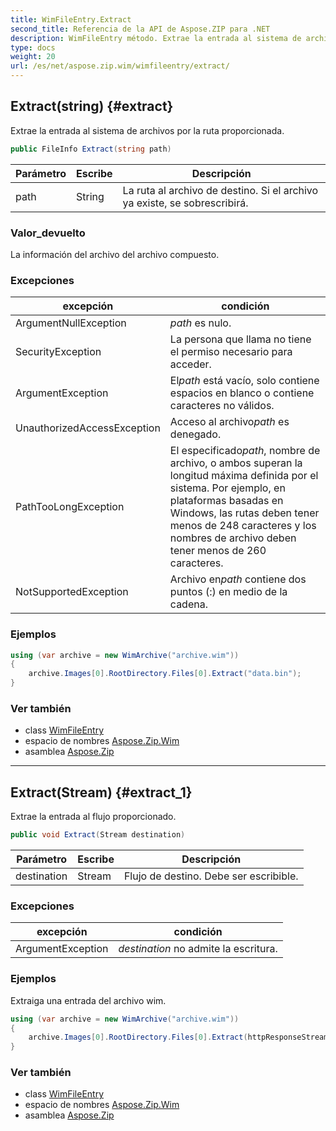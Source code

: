 ```yaml
---
title: WimFileEntry.Extract
second_title: Referencia de la API de Aspose.ZIP para .NET
description: WimFileEntry método. Extrae la entrada al sistema de archivos por la ruta proporcionada.
type: docs
weight: 20
url: /es/net/aspose.zip.wim/wimfileentry/extract/
---
```

## Extract(string) {#extract}

Extrae la entrada al sistema de archivos por la ruta proporcionada.

```csharp
public FileInfo Extract(string path)
```

| Parámetro | Escribe | Descripción |
| --- | --- | --- |
| path | String | La ruta al archivo de destino. Si el archivo ya existe, se sobrescribirá. |

### Valor_devuelto

La información del archivo del archivo compuesto.

### Excepciones

| excepción | condición |
| --- | --- |
| ArgumentNullException | *path* es nulo. |
| SecurityException | La persona que llama no tiene el permiso necesario para acceder. |
| ArgumentException | El*path* está vacío, solo contiene espacios en blanco o contiene caracteres no válidos. |
| UnauthorizedAccessException | Acceso al archivo*path* es denegado. |
| PathTooLongException | El especificado*path*, nombre de archivo, o ambos superan la longitud máxima definida por el sistema. Por ejemplo, en plataformas basadas en Windows, las rutas deben tener menos de 248 caracteres y los nombres de archivo deben tener menos de 260 caracteres. |
| NotSupportedException | Archivo en*path* contiene dos puntos (:) en medio de la cadena. |

### Ejemplos

```csharp
using (var archive = new WimArchive("archive.wim"))
{
    archive.Images[0].RootDirectory.Files[0].Extract("data.bin");
}
```

### Ver también

* class [WimFileEntry](../)
* espacio de nombres [Aspose.Zip.Wim](../../wimfileentry/)
* asamblea [Aspose.Zip](../../../)

---

## Extract(Stream) {#extract_1}

Extrae la entrada al flujo proporcionado.

```csharp
public void Extract(Stream destination)
```

| Parámetro | Escribe | Descripción |
| --- | --- | --- |
| destination | Stream | Flujo de destino. Debe ser escribible. |

### Excepciones

| excepción | condición |
| --- | --- |
| ArgumentException | *destination* no admite la escritura. |

### Ejemplos

Extraiga una entrada del archivo wim.

```csharp
using (var archive = new WimArchive("archive.wim"))
{
    archive.Images[0].RootDirectory.Files[0].Extract(httpResponseStream);
}
```

### Ver también

* class [WimFileEntry](../)
* espacio de nombres [Aspose.Zip.Wim](../../wimfileentry/)
* asamblea [Aspose.Zip](../../../)


